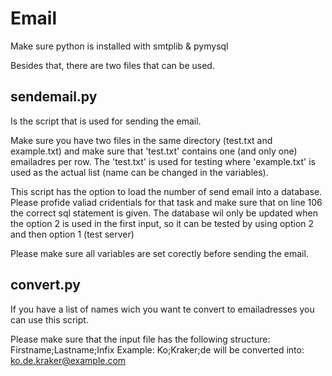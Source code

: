# Email

Make sure python is installed with smtplib & pymysql

Besides that, there are two files that can be used.

## sendemail.py
Is the script that is used for sending the email.

Make sure you have two files in the same directory (test.txt and example.txt) and make sure that 'test.txt' contains one (and only one) emailadres per row. The 'test.txt' is used for testing where 'example.txt' is used as the actual list (name can be changed in the variables).

This script has the option to load the number of send email into a database. Please profide valiad cridentials for that task and make sure that on line 106 the correct sql statement is given. The database wil only be updated when the option 2 is used in the first input, so it can be tested by using option 2 and then option 1 (test server)

Please make sure all variables are set corectly before sending the email.

## convert.py
If you have a list of names wich you want te convert to emailadresses you can use this script. 

Please make sure that the input file has the following structure: Firstname;Lastname;Infix
Example: Ko;Kraker;de 
will be converted into: ko.de.kraker@example.com
